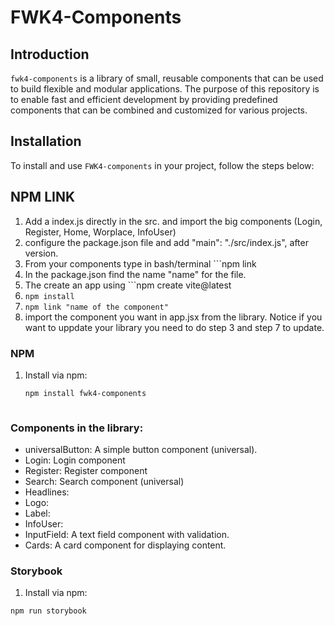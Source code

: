 # FWK4-Components

## Introduction
`fwk4-components` is a library of small, reusable components that can be used to build flexible and modular applications. The purpose of this repository is to enable fast and efficient development by providing predefined components that can be combined and customized for various projects.

## Installation
To install and use `FWK4-components` in your project, follow the steps below:

## NPM LINK
1. Add a index.js directly in the src. and import the big components (Login, Register, Home, Worplace, InfoUser) 
2. configure the package.json file and add  "main": "./src/index.js", after version.
3. From your components type in bash/terminal ```npm link
4. In the package.json find the name "name" for the file.
5. The create an app using ```npm create vite@latest
6. ```npm install```
7. ```npm link "name of the component" ```
8. import the component you want in app.jsx from the library.
Notice if you want to uppdate your library you need to do step 3 and step 7 to update. 

### NPM
1. Install via npm:
   ```bash
   npm install fwk4-components



###  Components in the library:
* universalButton: A simple button component (universal).
* Login: Login component
* Register: Register component
* Search: Search component (universal)
* Headlines:
* Logo:
* Label:
* InfoUser:
* InputField: A text field component with validation.
* Cards: A card component for displaying content.

### Storybook
1.  Install via npm:
   ```bash
   npm run storybook
